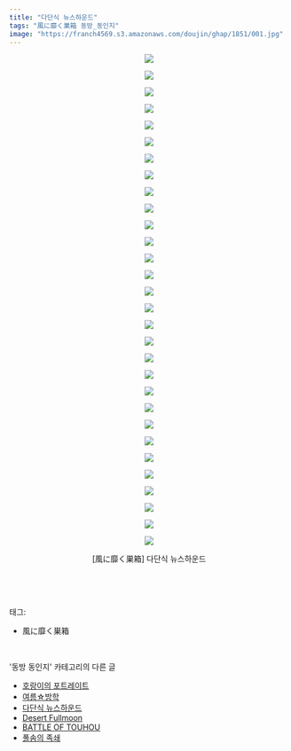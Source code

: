 ```yaml
---
title: "다단식 뉴스하운드"
tags: "風に靡く巣箱 동방_동인지"
image: "https://franch4569.s3.amazonaws.com/doujin/ghap/1851/001.jpg"
---
```

<div class="article">
<p style="text-align: center; clear: none; float: none;"><img src="{{ site.imgserver2 }}/ghap/1851/001.jpg"/></p>
<p style="text-align: center; clear: none; float: none;"><img src="{{ site.imgserver2 }}/ghap/1851/002.jpg"/></p>
<p style="text-align: center; clear: none; float: none;"><img src="{{ site.imgserver2 }}/ghap/1851/003.jpg"/></p>
<p style="text-align: center; clear: none; float: none;"><img src="{{ site.imgserver2 }}/ghap/1851/004.jpg"/></p>
<p style="text-align: center; clear: none; float: none;"><img src="{{ site.imgserver2 }}/ghap/1851/005.jpg"/></p>
<p style="text-align: center; clear: none; float: none;"><img src="{{ site.imgserver2 }}/ghap/1851/006.jpg"/></p>
<p style="text-align: center; clear: none; float: none;"><img src="{{ site.imgserver2 }}/ghap/1851/007.jpg"/></p>
<p style="text-align: center; clear: none; float: none;"><img src="{{ site.imgserver2 }}/ghap/1851/008.jpg"/></p>
<p style="text-align: center; clear: none; float: none;"><img src="{{ site.imgserver2 }}/ghap/1851/009.jpg"/></p>
<p style="text-align: center; clear: none; float: none;"><img src="{{ site.imgserver2 }}/ghap/1851/010.jpg"/></p>
<p style="text-align: center; clear: none; float: none;"><img src="{{ site.imgserver2 }}/ghap/1851/011.jpg"/></p>
<p style="text-align: center; clear: none; float: none;"><img src="{{ site.imgserver2 }}/ghap/1851/012.jpg"/></p>
<p style="text-align: center; clear: none; float: none;"><img src="{{ site.imgserver2 }}/ghap/1851/013.jpg"/></p>
<p style="text-align: center; clear: none; float: none;"><img src="{{ site.imgserver2 }}/ghap/1851/014.jpg"/></p>
<p style="text-align: center; clear: none; float: none;"><img src="{{ site.imgserver2 }}/ghap/1851/015.jpg"/></p>
<p style="text-align: center; clear: none; float: none;"><img src="{{ site.imgserver2 }}/ghap/1851/016.jpg"/></p>
<p style="text-align: center; clear: none; float: none;"><img src="{{ site.imgserver2 }}/ghap/1851/017.jpg"/></p>
<p style="text-align: center; clear: none; float: none;"><img src="{{ site.imgserver2 }}/ghap/1851/018.jpg"/></p>
<p style="text-align: center; clear: none; float: none;"><img src="{{ site.imgserver2 }}/ghap/1851/019.jpg"/></p>
<p style="text-align: center; clear: none; float: none;"><img src="{{ site.imgserver2 }}/ghap/1851/020.jpg"/></p>
<p style="text-align: center; clear: none; float: none;"><img src="{{ site.imgserver2 }}/ghap/1851/021.jpg"/></p>
<p style="text-align: center; clear: none; float: none;"><img src="{{ site.imgserver2 }}/ghap/1851/022.jpg"/></p>
<p style="text-align: center; clear: none; float: none;"><img src="{{ site.imgserver2 }}/ghap/1851/023.jpg"/></p>
<p style="text-align: center; clear: none; float: none;"><img src="{{ site.imgserver2 }}/ghap/1851/024.jpg"/></p>
<p style="text-align: center; clear: none; float: none;"><img src="{{ site.imgserver2 }}/ghap/1851/025.jpg"/></p>
<p style="text-align: center; clear: none; float: none;"><img src="{{ site.imgserver2 }}/ghap/1851/026.jpg"/></p>
<p style="text-align: center; clear: none; float: none;"><img src="{{ site.imgserver2 }}/ghap/1851/027.jpg"/></p>
<p style="text-align: center; clear: none; float: none;"><img src="{{ site.imgserver2 }}/ghap/1851/028.jpg"/></p>
<p style="text-align: center; clear: none; float: none;"><img src="{{ site.imgserver2 }}/ghap/1851/029.jpg"/></p>
<p style="text-align: center; clear: none; float: none;"><img src="{{ site.imgserver2 }}/ghap/1851/030.jpg"/></p>
<p style="text-align: center; clear: none; float: none;">[風に靡く巣箱] 다단식 뉴스하운드</p>
<p><br/></p>
</div><br/>
<div class="tagTrail">
<p>태그: </p>
<ul>
<li>風に靡く巣箱</li>
</ul>
</div><br/>
<div class="another">
<p>'동방 동인지' 카테고리의 다른 글</p>
<ul>
<li><a href="/ghap_1853">호랑이의 포트레이트</a></li>
<li><a href="/ghap_1852">여름☆방학</a></li>
<li><a href="/ghap_1851">다단식 뉴스하운드</a></li>
<li><a href="/ghap_1847">Desert Fullmoon</a></li>
<li><a href="/ghap_1846">BATTLE OF TOUHOU</a></li>
<li><a href="/ghap_1845">풀솜의 족쇄</a></li>
</ul>
</div><br/>
<div class="cb_module cb_fluid">
<div class="cb_wrt cb_profile">
</div><!-- commentList close -->
</div><br/>
